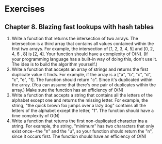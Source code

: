 # Exercises

## Chapter 8. Blazing fast lookups with hash tables

1. Write a function that returns the intersection of two arrays.
   The intersection is a third array that contains all values contained within the first two arrays.
   For example, the intersection of [1, 2, 3, 4, 5] and [0, 2, 4, 6 , 8] is [2, 4].
   Your function should have a complexity of O(N). (If your programming language has a built-in way
   of doing this, don't use it.
   The idea is to build the algorithm yourself.)
2. Write a function that accepts an array of strings and returns the first duplicate value it finds.
   For example, if the array is a ["a", "b", "c", "d", "c", "e", "f]. The function
   should return "c". Since it's duplicated within the array. (You can assume that there's one
   pair of duplicates within the array.)
   Make sure the function has an efficiency of O(N)
3. Write a function that accepts a string that contains all the letters of the alphabet except one
   and returns the missing letter. For example, the string, "the quick brown fox jumps over a lazy
   dog" contains all the letters of the alphabet except the letter, "f".
   The function should have a time complexity of O(N)
4. Write a function that returns the first non-duplicated character ina a string.
   For example, the string, "minimum" has two characters that only exist once--the "n" and the "u",
   so your function should return the "n", since it occurs first. The function should have an
   efficiency of O(N)